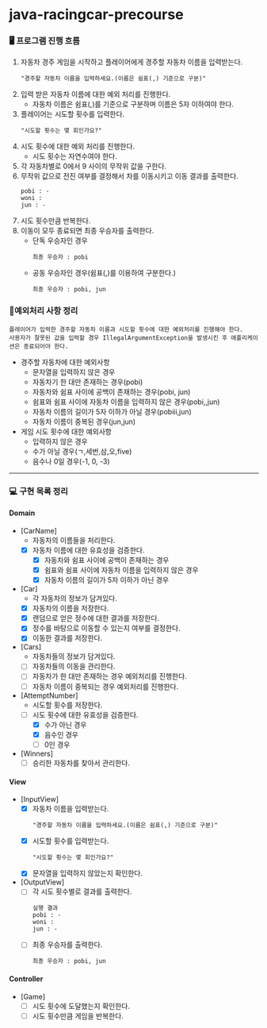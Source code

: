 # java-racingcar-precourse

### 🖥️ 프로그램 진행 흐름

1. 자동차 경주 게임을 시작하고 플레이어에게 경주할 자동차 이름을 입력받는다.
    ``` 
    "경주할 자동차 이름을 입력하세요.(이름은 쉼표(,) 기준으로 구분)"
    ```
2. 입력 받은 자동차 이름에 대한 예외 처리를 진행한다.
    - 자동차 이름은 쉼표(,)를 기준으로 구분하며 이름은 5자 이하여야 한다.
3. 플레이어는 시도할 횟수를 입력한다.
    ``` 
    "시도할 횟수는 몇 회인가요?"
    ```
4. 시도 횟수에 대한 예외 처리를 진행한다.
    - 시도 횟수는 자연수여야 한다.
5. 각 자동차별로 0에서 9 사이의 무작위 값을 구한다.
6. 무작위 값으로 전진 여부를 결정해서 차를 이동시키고 이동 결과를 출력한다.
    ``` 
    pobi : -
    woni :
    jun : -
    ```
7. 시도 횟수만큼 반복한다.
8. 이동이 모두 종료되면 최종 우승자를 출력한다.
    - 단독 우승자인 경우
      ```
      최종 우승자 : pobi
      ```
    - 공동 우승자인 경우(쉼표(,)를 이용하여 구분한다.)
      ```
      최종 우승자 : pobi, jun
      ```

### 🚨예외처리 사항 정리

```
플레이어가 입력한 경주할 자동차 이름과 시도할 횟수에 대한 예외처리를 진행해야 한다. 
사용자가 잘못된 값을 입력할 경우 IllegalArgumentException을 발생시킨 후 애플리케이션은 종료되어야 한다.
```

- 경주할 자동차에 대한 예외사항
    - 문자열을 입력하지 않은 경우
    - 자동차기 한 대만 존재하는 경우(pobi)
    - 자동차와 쉼표 사이에 공백이 존재하는 경우(pobi, jun)
    - 쉼표와 쉼표 사이에 자동차 이름을 입력하지 않은 경우(pobi,,jun)
    - 자동차 이름의 길이가 5자 이하가 아닐 경우(pobiii,jun)
    - 자동차 이름이 중복된 경우(jun,jun)
- 게임 시도 횟수에 대한 예외사항
    - 입력하지 않은 경우
    - 수가 아닐 경우(ㄱ,세번,삼,오,five)
    - 음수나 0일 경우(-1, 0, -3)

---

### 💻 구현 목록 정리

#### Domain

- [CarName]
    - 자동차의 이름들을 처리한다.
    - [x] 자동차 이름에 대한 유효성을 검증한다.
        - [x] 자동차와 쉼표 사이에 공백이 존재하는 경우
        - [x] 쉼표와 쉼표 사이에 자동차 이름을 입력하지 않은 경우
        - [x] 자동차 이름의 길이가 5자 이하가 아닌 경우
- [Car]
    - 각 자동차의 정보가 담겨있다.
    - [x] 자동차의 이름을 저장한다.
    - [x] 랜덤으로 얻은 정수에 대한 결과를 저장한다.
    - [x] 정수를 바탕으로 이동할 수 있는지 여부를 결정한다.
    - [x] 이동한 결과를 저장한다.
- [Cars]
    - 자동차들의 정보가 담겨있다.
    - [ ] 자동차들의 이동을 관리한다.
    - [ ] 자동차가 한 대만 존재하는 경우 예외처리를 진행한다.
    - [ ] 자동차 이름이 중복되는 경우 예외처리를 진행한다.
- [AttemptNumber]
    - 시도할 횟수를 저장한다.
    - [ ] 시도 횟수에 대한 유효성을 검증한다.
        - [x] 수가 아닌 경우
        - [x] 음수인 경우
        - [ ] 0인 경우
- [Winners]
    - [ ] 승리한 자동차를 찾아서 관리한다.

#### View

- [InputView]
    - [x] 자동차 이름을 입력받는다.
      ``` 
      "경주할 자동차 이름을 입력하세요.(이름은 쉼표(,) 기준으로 구분)"
      ```
    - [x] 시도할 횟수를 입력받는다.
      ``` 
      "시도할 횟수는 몇 회인가요?"
      ```
    - [x] 문자열을 입력하지 않았는지 확인한다.

- [OutputView]
    - [ ] 각 시도 횟수별로 결과를 출력한다.
      ```
      실행 결과 
      pobi : -
      woni :
      jun : -
      ```
    - [ ] 최종 우승자를 출력한다.
      ``` 
      최종 우승자 : pobi, jun
      ```

#### Controller

- [Game]
    - [ ] 시도 횟수에 도달했는지 확인한다.
    - [ ] 시도 횟수만큼 게임을 반복한다.